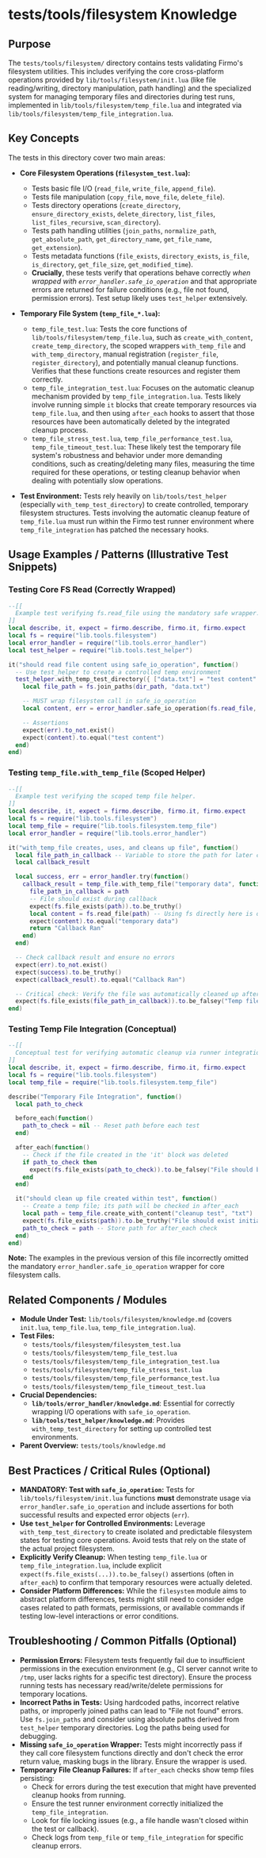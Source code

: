 # tests/tools/filesystem Knowledge

## Purpose

The `tests/tools/filesystem/` directory contains tests validating Firmo's filesystem utilities. This includes verifying the core cross-platform operations provided by `lib/tools/filesystem/init.lua` (like file reading/writing, directory manipulation, path handling) and the specialized system for managing temporary files and directories during test runs, implemented in `lib/tools/filesystem/temp_file.lua` and integrated via `lib/tools/filesystem/temp_file_integration.lua`.

## Key Concepts

The tests in this directory cover two main areas:

- **Core Filesystem Operations (`filesystem_test.lua`):**
    - Tests basic file I/O (`read_file`, `write_file`, `append_file`).
    - Tests file manipulation (`copy_file`, `move_file`, `delete_file`).
    - Tests directory operations (`create_directory`, `ensure_directory_exists`, `delete_directory`, `list_files`, `list_files_recursive`, `scan_directory`).
    - Tests path handling utilities (`join_paths`, `normalize_path`, `get_absolute_path`, `get_directory_name`, `get_file_name`, `get_extension`).
    - Tests metadata functions (`file_exists`, `directory_exists`, `is_file`, `is_directory`, `get_file_size`, `get_modified_time`).
    - **Crucially**, these tests verify that operations behave correctly *when wrapped with `error_handler.safe_io_operation`* and that appropriate errors are returned for failure conditions (e.g., file not found, permission errors). Test setup likely uses `test_helper` extensively.

- **Temporary File System (`temp_file_*.lua`):**
    - `temp_file_test.lua`: Tests the core functions of `lib/tools/filesystem/temp_file.lua`, such as `create_with_content`, `create_temp_directory`, the scoped wrappers `with_temp_file` and `with_temp_directory`, manual registration (`register_file`, `register_directory`), and potentially manual cleanup functions. Verifies that these functions create resources and register them correctly.
    - `temp_file_integration_test.lua`: Focuses on the automatic cleanup mechanism provided by `temp_file_integration.lua`. Tests likely involve running simple `it` blocks that create temporary resources via `temp_file.lua`, and then using `after_each` hooks to assert that those resources have been automatically deleted by the integrated cleanup process.
    - `temp_file_stress_test.lua`, `temp_file_performance_test.lua`, `temp_file_timeout_test.lua`: These likely test the temporary file system's robustness and behavior under more demanding conditions, such as creating/deleting many files, measuring the time required for these operations, or testing cleanup behavior when dealing with potentially slow operations.

- **Test Environment:** Tests rely heavily on `lib/tools/test_helper` (especially `with_temp_test_directory`) to create controlled, temporary filesystem structures. Tests involving the automatic cleanup feature of `temp_file.lua` must run within the Firmo test runner environment where `temp_file_integration` has patched the necessary hooks.

## Usage Examples / Patterns (Illustrative Test Snippets)

### Testing Core FS Read (Correctly Wrapped)

```lua
--[[
  Example test verifying fs.read_file using the mandatory safe wrapper.
]]
local describe, it, expect = firmo.describe, firmo.it, firmo.expect
local fs = require("lib.tools.filesystem")
local error_handler = require("lib.tools.error_handler")
local test_helper = require("lib.tools.test_helper")

it("should read file content using safe_io_operation", function()
  -- Use test_helper to create a controlled temp environment
  test_helper.with_temp_test_directory({ ["data.txt"] = "test content" }, function(dir_path)
    local file_path = fs.join_paths(dir_path, "data.txt")

    -- MUST wrap filesystem call in safe_io_operation
    local content, err = error_handler.safe_io_operation(fs.read_file, file_path)

    -- Assertions
    expect(err).to_not.exist()
    expect(content).to.equal("test content")
  end)
end)
```

### Testing `temp_file.with_temp_file` (Scoped Helper)

```lua
--[[
  Example test verifying the scoped temp file helper.
]]
local describe, it, expect = firmo.describe, firmo.it, firmo.expect
local fs = require("lib.tools.filesystem")
local temp_file = require("lib.tools.filesystem.temp_file")
local error_handler = require("lib.tools.error_handler")

it("with_temp_file creates, uses, and cleans up file", function()
  local file_path_in_callback -- Variable to store the path for later check
  local callback_result

  local success, err = error_handler.try(function()
    callback_result = temp_file.with_temp_file("temporary data", function(path)
      file_path_in_callback = path
      -- File should exist during callback
      expect(fs.file_exists(path)).to.be_truthy()
      local content = fs.read_file(path) -- Using fs directly here is okay if failure is handled
      expect(content).to.equal("temporary data")
      return "Callback Ran"
    end)
  end)

  -- Check callback result and ensure no errors
  expect(err).to_not.exist()
  expect(success).to.be_truthy()
  expect(callback_result).to.equal("Callback Ran")

  -- Critical check: Verify the file was automatically cleaned up afterwards
  expect(fs.file_exists(file_path_in_callback)).to.be_falsey("Temp file should be cleaned up")
end)
```

### Testing Temp File Integration (Conceptual)

```lua
--[[
  Conceptual test for verifying automatic cleanup via runner integration.
]]
local describe, it, expect = firmo.describe, firmo.it, firmo.expect
local fs = require("lib.tools.filesystem")
local temp_file = require("lib.tools.filesystem.temp_file")

describe("Temporary File Integration", function()
  local path_to_check

  before_each(function()
    path_to_check = nil -- Reset path before each test
  end)

  after_each(function()
    -- Check if the file created in the 'it' block was deleted
    if path_to_check then
      expect(fs.file_exists(path_to_check)).to.be_falsey("File should be cleaned up by runner hook")
    end
  end)

  it("should clean up file created within test", function()
    -- Create a temp file; its path will be checked in after_each
    local path = temp_file.create_with_content("cleanup test", "txt")
    expect(fs.file_exists(path)).to.be_truthy("File should exist initially")
    path_to_check = path -- Store path for after_each check
  end)
end)
```

**Note:** The examples in the previous version of this file incorrectly omitted the mandatory `error_handler.safe_io_operation` wrapper for core filesystem calls.

## Related Components / Modules

- **Module Under Test:** `lib/tools/filesystem/knowledge.md` (covers `init.lua`, `temp_file.lua`, `temp_file_integration.lua`).
- **Test Files:**
    - `tests/tools/filesystem/filesystem_test.lua`
    - `tests/tools/filesystem/temp_file_test.lua`
    - `tests/tools/filesystem/temp_file_integration_test.lua`
    - `tests/tools/filesystem/temp_file_stress_test.lua`
    - `tests/tools/filesystem/temp_file_performance_test.lua`
    - `tests/tools/filesystem/temp_file_timeout_test.lua`
- **Crucial Dependencies:**
    - **`lib/tools/error_handler/knowledge.md`**: Essential for correctly wrapping I/O operations with `safe_io_operation`.
    - **`lib/tools/test_helper/knowledge.md`**: Provides `with_temp_test_directory` for setting up controlled test environments.
- **Parent Overview:** `tests/tools/knowledge.md`

## Best Practices / Critical Rules (Optional)

- **MANDATORY: Test with `safe_io_operation`:** Tests for `lib/tools/filesystem/init.lua` functions **must** demonstrate usage via `error_handler.safe_io_operation` and include assertions for both successful results and expected error objects (`err`).
- **Use `test_helper` for Controlled Environments:** Leverage `with_temp_test_directory` to create isolated and predictable filesystem states for testing core operations. Avoid tests that rely on the state of the actual project filesystem.
- **Explicitly Verify Cleanup:** When testing `temp_file.lua` or `temp_file_integration.lua`, include explicit `expect(fs.file_exists(...)).to.be_falsey()` assertions (often in `after_each`) to confirm that temporary resources were actually deleted.
- **Consider Platform Differences:** While the `filesystem` module aims to abstract platform differences, tests might still need to consider edge cases related to path formats, permissions, or available commands if testing low-level interactions or error conditions.

## Troubleshooting / Common Pitfalls (Optional)

- **Permission Errors:** Filesystem tests frequently fail due to insufficient permissions in the execution environment (e.g., CI server cannot write to `/tmp`, user lacks rights for a specific test directory). Ensure the process running tests has necessary read/write/delete permissions for temporary locations.
- **Incorrect Paths in Tests:** Using hardcoded paths, incorrect relative paths, or improperly joined paths can lead to "File not found" errors. Use `fs.join_paths` and consider using absolute paths derived from `test_helper` temporary directories. Log the paths being used for debugging.
- **Missing `safe_io_operation` Wrapper:** Tests might incorrectly pass if they call core filesystem functions directly and don't check the error return value, masking bugs in the library. Ensure the wrapper is used.
- **Temporary File Cleanup Failures:** If `after_each` checks show temp files persisting:
    - Check for errors during the test execution that might have prevented cleanup hooks from running.
    - Ensure the test runner environment correctly initialized the `temp_file_integration`.
    - Look for file locking issues (e.g., a file handle wasn't closed within the test or callback).
    - Check logs from `temp_file` or `temp_file_integration` for specific cleanup errors.
